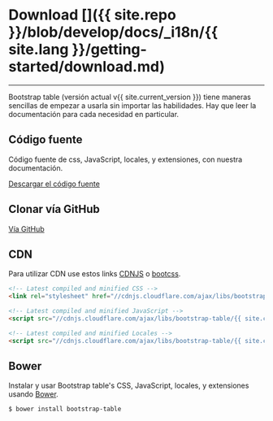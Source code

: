 # Download []({{ site.repo }}/blob/develop/docs/_i18n/{{ site.lang }}/getting-started/download.md)

---

<p class="lead">
Bootstrap table (versión actual v{{ site.current_version }}) tiene maneras sencillas de empezar a usarla sin importar las habilidades. Hay que leer la documentación para cada necesidad en particular.
</p>

## Código fuente

Código fuente de css, JavaScript, locales, y extensiones, con nuestra documentación.

<a href="{{ site.master_zip }}" class="btn btn-lg btn-outline" role="button">Descargar el código fuente</a>

## Clonar vía GitHub

<a href="{{ site.repo }}" class="btn btn-lg btn-outline" role="button">Vía GitHub</a>

## CDN

Para utilizar CDN use estos links [CDNJS](http://www.cdnjs.com/libraries/bootstrap-table) o [bootcss](http://open.bootcss.com/bootstrap-table/).

```html
<!-- Latest compiled and minified CSS -->
<link rel="stylesheet" href="//cdnjs.cloudflare.com/ajax/libs/bootstrap-table/{{ site.current_version }}/bootstrap-table.min.css">

<!-- Latest compiled and minified JavaScript -->
<script src="//cdnjs.cloudflare.com/ajax/libs/bootstrap-table/{{ site.current_version }}/bootstrap-table.min.js"></script>

<!-- Latest compiled and minified Locales -->
<script src="//cdnjs.cloudflare.com/ajax/libs/bootstrap-table/{{ site.current_version }}/locale/bootstrap-table-zh-CN.min.js"></script>
```

## Bower

Instalar y usar Bootstrap table's CSS, JavaScript, locales, y extensiones usando [Bower](http://bower.io/).

```bash
$ bower install bootstrap-table
```